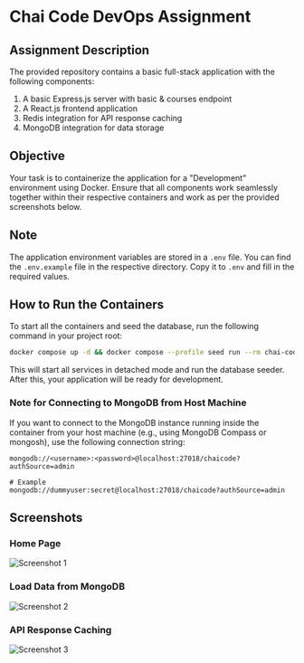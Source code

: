 # Chai Code DevOps Assignment

## Assignment Description

The provided repository contains a basic full-stack application with the following components:

1. A basic Express.js server with basic & courses endpoint
2. A React.js frontend application
3. Redis integration for API response caching
4. MongoDB integration for data storage

## Objective

Your task is to containerize the application for a "Development" environment using Docker. Ensure that all components work seamlessly together within their respective containers and work as per the provided screenshots below.

## Note

The application environment variables are stored in a `.env` file. You can find the `.env.example` file in the respective directory. Copy it to `.env` and fill in the required values.

## How to Run the Containers

To start all the containers and seed the database, run the following command in your project root:

```sh
docker compose up -d && docker compose --profile seed run --rm chai-code-seeder
```

This will start all services in detached mode and run the database seeder. After this, your application will be ready for development.

### Note for Connecting to MongoDB from Host Machine

If you want to connect to the MongoDB instance running inside the container from your host machine (e.g., using MongoDB Compass or mongosh), use the following connection string:

```
mongodb://<username>:<password>@localhost:27018/chaicode?authSource=admin

# Example
mongodb://dummyuser:secret@localhost:27018/chaicode?authSource=admin
```

## Screenshots

### Home Page

![Screenshot 1](./screenshots/One.png)

### Load Data from MongoDB

![Screenshot 2](./screenshots/Two.png)

### API Response Caching

![Screenshot 3](./screenshots/Three.png)
